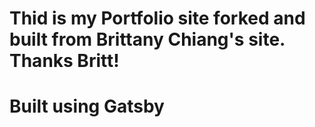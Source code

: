 # Thid is my Portfolio site forked and built from Brittany Chiang's site. Thanks Britt!
# Built using Gatsby  
